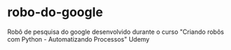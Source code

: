 # robo-do-google
Robô de pesquisa do google desenvolvido durante o curso "Criando robôs com Python - Automatizando Processos" Udemy
